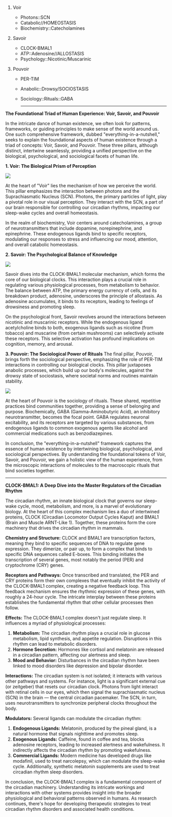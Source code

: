1. Voir
   - Photons::SCN
   - Catabolic//HOMEOSTASIS
   - Biochemistry::Catecholamines
     
2. Savoir
   - CLOCK-BMAL1
   - ATP::Adenosine//ALLOSTASIS
   - Psychology::Nicotinic/Muscarinic
     
3. Pouvoir
   - PER-TIM
   - Anabolic::Drowsy/SOCIOSTASIS
   - Sociology::Rituals::GABA
  
     ---

**The Foundational Triad of Human Experience: Voir, Savoir, and Pouvoir**

In the intricate dance of human existence, we often look for patterns, frameworks, or guiding principles to make sense of the world around us. One such comprehensive framework, dubbed "everything-in-a-nutshell," seeks to explain the foundational aspects of human existence through a triad of concepts: Voir, Savoir, and Pouvoir. These three pillars, although distinct, intertwine seamlessly, providing a unified perspective on the biological, psychological, and sociological facets of human life.

**1. Voir: The Biological Prism of Perception**

![](1.voir.png)

At the heart of "Voir" lies the mechanism of how we perceive the world. This pillar emphasizes the interaction between photons and the Suprachiasmatic Nucleus (SCN). Photons, the primary particles of light, play a pivotal role in our visual perception. They interact with the SCN, a part of our brain responsible for controlling our circadian rhythms, impacting our sleep-wake cycles and overall homeostasis.

In the realm of biochemistry, Voir centers around catecholamines, a group of neurotransmitters that include dopamine, norepinephrine, and epinephrine. These endogenous ligands bind to specific receptors, modulating our responses to stress and influencing our mood, attention, and overall catabolic homeostasis.

**2. Savoir: The Psychological Balance of Knowledge**

![](2.savoir.png)

Savoir dives into the CLOCK-BMAL1 molecular mechanism, which forms the core of our biological clocks. This interaction plays a crucial role in regulating various physiological processes, from metabolism to behavior. The balance between ATP, the primary energy currency of cells, and its breakdown product, adenosine, underscores the principle of allostasis. As adenosine accumulates, it binds to its receptors, leading to feelings of drowsiness and promoting sleep.

On the psychological front, Savoir revolves around the interactions between nicotinic and muscarinic receptors. While the endogenous ligand acetylcholine binds to both, exogenous ligands such as nicotine (from tobacco) and muscarine (from certain mushrooms) can selectively activate these receptors. This selective activation has profound implications on cognition, memory, and arousal.

**3. Pouvoir: The Sociological Power of Rituals**
The final pillar, Pouvoir, brings forth the sociological perspective, emphasizing the role of PER-TIM interactions in controlling our biological clocks. This pillar juxtaposes anabolic processes, which build up our body's molecules, against the drowsy state of sociostasis, where societal norms and routines maintain stability.

![](3.pouvoir.png)

At the heart of Pouvoir is the sociology of rituals. These shared, repetitive practices bind communities together, providing a sense of belonging and purpose. Biochemically, GABA (Gamma-Aminobutyric Acid), an inhibitory neurotransmitter, becomes the focal point. GABA regulates neuronal excitability, and its receptors are targeted by various substances, from endogenous ligands to common exogenous agents like alcohol and commercial medications such as benzodiazepines.

In conclusion, the "everything-in-a-nutshell" framework captures the essence of human existence by intertwining biological, psychological, and sociological perspectives. By understanding the foundational tokens of Voir, Savoir, and Pouvoir, we gain a holistic view of the human experience, from the microscopic interactions of molecules to the macroscopic rituals that bind societies together.


---

**CLOCK-BMAL1: A Deep Dive into the Master Regulators of the Circadian Rhythm**

The circadian rhythm, an innate biological clock that governs our sleep-wake cycle, mood, metabolism, and more, is a marvel of evolutionary biology. At the heart of this complex mechanism lies a duo of intertwined proteins, CLOCK (Circadian Locomotor Output Cycles Kaput) and BMAL1 (Brain and Muscle ARNT-Like 1). Together, these proteins form the core machinery that drives the circadian rhythm in mammals.

**Chemistry and Structure:**
CLOCK and BMAL1 are transcription factors, meaning they bind to specific sequences of DNA to regulate gene expression. They dimerize, or pair up, to form a complex that binds to specific DNA sequences called E-boxes. This binding initiates the transcription of several genes, most notably the period (PER) and cryptochrome (CRY) genes.

**Receptors and Pathways:**
Once transcribed and translated, the PER and CRY proteins form their own complexes that eventually inhibit the activity of the CLOCK-BMAL1 complex, creating a negative feedback loop. This feedback mechanism ensures the rhythmic expression of these genes, with roughly a 24-hour cycle. The intricate interplay between these proteins establishes the fundamental rhythm that other cellular processes then follow.

**Effects:**
The CLOCK-BMAL1 complex doesn't just regulate sleep. It influences a myriad of physiological processes:

1. **Metabolism:** The circadian rhythm plays a crucial role in glucose metabolism, lipid synthesis, and appetite regulation. Disruptions in this rhythm can lead to metabolic disorders.
2. **Hormone Secretion:** Hormones like cortisol and melatonin are released in a circadian pattern, affecting our alertness and sleep.
3. **Mood and Behavior:** Disturbances in the circadian rhythm have been linked to mood disorders like depression and bipolar disorder.

**Interactions:**
The circadian system is not isolated; it interacts with various other pathways and systems. For instance, light is a significant external cue (or zeitgeber) that resets our circadian clock. Photons from light interact with retinal cells in our eyes, which then signal the suprachiasmatic nucleus (SCN) in the brain — the central circadian pacemaker. The SCN, in turn, uses neurotransmitters to synchronize peripheral clocks throughout the body.

**Modulators:**
Several ligands can modulate the circadian rhythm:

1. **Endogenous Ligands:** Melatonin, produced by the pineal gland, is a natural hormone that signals nighttime and promotes sleep. 
2. **Exogenous Ligands:** Caffeine, found in coffee and tea, blocks adenosine receptors, leading to increased alertness and wakefulness. It indirectly affects the circadian rhythm by promoting wakefulness.
3. **Commercial Ligands:** Modern medicine has developed drugs like modafinil, used to treat narcolepsy, which can modulate the sleep-wake cycle. Additionally, synthetic melatonin supplements are used to treat circadian rhythm sleep disorders.

In conclusion, the CLOCK-BMAL1 complex is a fundamental component of the circadian machinery. Understanding its intricate workings and interactions with other systems provides insight into the broader physiological and behavioral patterns observed in humans. As research continues, there's hope for developing therapeutic strategies to treat circadian rhythm disorders and associated health conditions.
